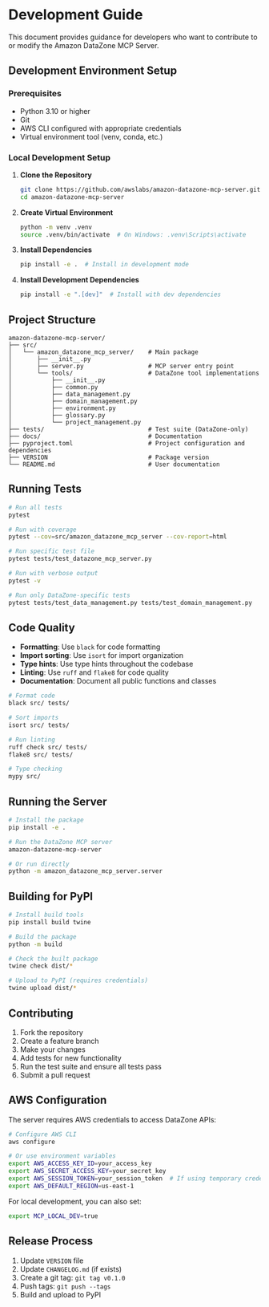 # Development Guide

This document provides guidance for developers who want to contribute to or modify the Amazon DataZone MCP Server.

## Development Environment Setup

### Prerequisites

- Python 3.10 or higher
- Git
- AWS CLI configured with appropriate credentials
- Virtual environment tool (venv, conda, etc.)

### Local Development Setup

1. **Clone the Repository**
   ```bash
   git clone https://github.com/awslabs/amazon-datazone-mcp-server.git
   cd amazon-datazone-mcp-server
   ```

2. **Create Virtual Environment**
   ```bash
   python -m venv .venv
   source .venv/bin/activate  # On Windows: .venv\Scripts\activate
   ```

3. **Install Dependencies**
   ```bash
   pip install -e .  # Install in development mode
   ```

4. **Install Development Dependencies**
   ```bash
   pip install -e ".[dev]"  # Install with dev dependencies
   ```

## Project Structure

```
amazon-datazone-mcp-server/
├── src/
│   └── amazon_datazone_mcp_server/    # Main package
│       ├── __init__.py
│       ├── server.py                  # MCP server entry point
│       └── tools/                     # DataZone tool implementations
│           ├── __init__.py
│           ├── common.py
│           ├── data_management.py
│           ├── domain_management.py
│           ├── environment.py
│           ├── glossary.py
│           └── project_management.py
├── tests/                             # Test suite (DataZone-only)
├── docs/                              # Documentation
├── pyproject.toml                     # Project configuration and dependencies
├── VERSION                            # Package version
└── README.md                          # User documentation
```

## Running Tests

```bash
# Run all tests
pytest

# Run with coverage
pytest --cov=src/amazon_datazone_mcp_server --cov-report=html

# Run specific test file
pytest tests/test_datazone_mcp_server.py

# Run with verbose output
pytest -v

# Run only DataZone-specific tests
pytest tests/test_data_management.py tests/test_domain_management.py
```

## Code Quality

- **Formatting**: Use `black` for code formatting
- **Import sorting**: Use `isort` for import organization
- **Type hints**: Use type hints throughout the codebase
- **Linting**: Use `ruff` and `flake8` for code quality
- **Documentation**: Document all public functions and classes

```bash
# Format code
black src/ tests/

# Sort imports
isort src/ tests/

# Run linting
ruff check src/ tests/
flake8 src/ tests/

# Type checking
mypy src/
```

## Running the Server

```bash
# Install the package
pip install -e .

# Run the DataZone MCP server
amazon-datazone-mcp-server

# Or run directly
python -m amazon_datazone_mcp_server.server
```

## Building for PyPI

```bash
# Install build tools
pip install build twine

# Build the package
python -m build

# Check the built package
twine check dist/*

# Upload to PyPI (requires credentials)
twine upload dist/*
```

## Contributing

1. Fork the repository
2. Create a feature branch
3. Make your changes
4. Add tests for new functionality
5. Run the test suite and ensure all tests pass
6. Submit a pull request

## AWS Configuration

The server requires AWS credentials to access DataZone APIs:

```bash
# Configure AWS CLI
aws configure

# Or use environment variables
export AWS_ACCESS_KEY_ID=your_access_key
export AWS_SECRET_ACCESS_KEY=your_secret_key
export AWS_SESSION_TOKEN=your_session_token  # If using temporary credentials
export AWS_DEFAULT_REGION=us-east-1
```

For local development, you can also set:
```bash
export MCP_LOCAL_DEV=true
```

## Release Process

1. Update `VERSION` file
2. Update `CHANGELOG.md` (if exists)
3. Create a git tag: `git tag v0.1.0`
4. Push tags: `git push --tags`
5. Build and upload to PyPI
